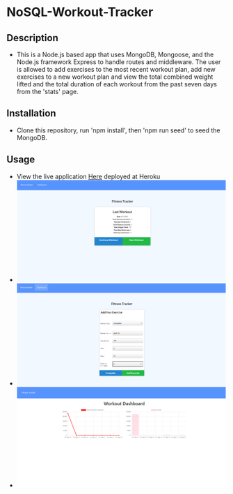 # NoSQL-Workout-Tracker
## Description
- This is a Node.js based app that uses MongoDB, Mongoose, and the Node.js framework Express to handle routes and middleware. The user is allowed to add exercises to the most recent workout plan, add new exercises to a new workout plan and view the total combined weight lifted and the total duration of each workout from the past seven days from the 'stats' page.
## Installation
- Clone this repository, run 'npm install', then 'npm run seed' to seed the MongoDB.
## Usage
- View the live application [Here](https://thawing-wave-27284.herokuapp.com) deployed at Heroku
- ![alt text](public/images/fitness1.png)
- ![alt text](public/images/fitness2.png)
- ![alt text](public/images/fitness3.png)
